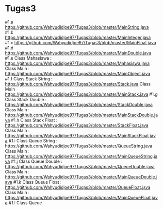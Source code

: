 # Tugas3
#1.a 
https://github.com/Wahyudidjoe97/Tugas3/blob/master/MainString.java
#1.b
https://github.com/Wahyudidjoe97/Tugas3/blob/master/MainInteger.java
#1.c
https://github.com/Wahyudidjoe97/Tugas3/blob/master/MainFloat.java
#1.d
https://github.com/Wahyudidjoe97/Tugas3/blob/master/MainDouble.java
#1.e
Class Mahasiswa : https://github.com/Wahyudidjoe97/Tugas3/blob/master/Mahasiswa.java
Class Main : https://github.com/Wahyudidjoe97/Tugas3/blob/master/MainObject.java
#1.f
Class Stack String : https://github.com/Wahyudidjoe97/Tugas3/blob/master/Stack.java
Class Main https://github.com/Wahyudidjoe97/Tugas3/blob/master/MainStack.java
#1.g
Class Stack Double : https://github.com/Wahyudidjoe97/Tugas3/blob/master/StackDouble.java
Class Main : https://github.com/Wahyudidjoe97/Tugas3/blob/master/MainStackDouble.java
#1.h
Class Stack Float : https://github.com/Wahyudidjoe97/Tugas3/blob/master/StackFloat.java
Class Main : https://github.com/Wahyudidjoe97/Tugas3/blob/master/MainStackFloat.java
#1.i
Class Queue String : https://github.com/Wahyudidjoe97/Tugas3/blob/master/QueueString.java
Class Main : https://github.com/Wahyudidjoe97/Tugas3/blob/master/MainQueueString.java
#1.j 
Class Queue Double : https://github.com/Wahyudidjoe97/Tugas3/blob/master/QueueDouble.java
Class Main : https://github.com/Wahyudidjoe97/Tugas3/blob/master/MainQueueDouble.java
#1.k
Class Queue Float : https://github.com/Wahyudidjoe97/Tugas3/blob/master/QueueFloat.java
Class Main : https://github.com/Wahyudidjoe97/Tugas3/blob/master/MainQueueFloat.java
#1.l
Class Queue 
